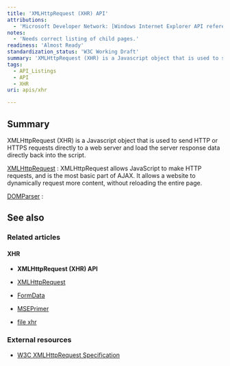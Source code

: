 ```yaml
---
title: 'XMLHttpRequest (XHR) API'
attributions:
  - 'Microsoft Developer Network: [Windows Internet Explorer API reference Article](http://msdn.microsoft.com/en-us/library/ie/hh828809%28v=vs.85%29.aspx)'
notes:
  - 'Needs correct listing of child pages.'
readiness: 'Almost Ready'
standardization_status: 'W3C Working Draft'
summary: 'XMLHttpRequest (XHR) is a Javascript object that is used to send HTTP or HTTPS requests directly to a web server and load the server response data directly back into the script.'
tags:
  - API_Listings
  - API
  - XHR
uri: apis/xhr

---
```

## Summary

XMLHttpRequest (XHR) is a Javascript object that is used to send HTTP or HTTPS requests directly to a web server and load the server response data directly back into the script.

[XMLHttpRequest](/apis/xhr/XMLHttpRequest)
:   XMLHttpRequest allows JavaScript to make HTTP requests, and is the most basic part of AJAX. It allows a website to dynamically request more content, without reloading the entire page.

[DOMParser](/apis/xhr/objects/DOMParser)
:

## See also

### Related articles

#### XHR

-   **XMLHttpRequest (XHR) API**

-   [XMLHttpRequest](/apis/xhr/XMLHttpRequest)

-   [FormData](/dom/FormData)

-   [MSEPrimer](/tutorials/MSEPrimer)

-   [file xhr](/tutorials/file_xhr)

### External resources

-   [W3C XMLHttpRequest Specification](http://www.w3.org/TR/XMLHttpRequest/)
